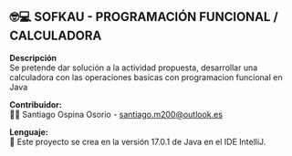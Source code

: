 ## :nerd_face::computer: SOFKAU - PROGRAMACIÓN FUNCIONAL / CALCULADORA


**Descripción**    
Se pretende dar solución a la actividad propuesta, desarrollar una calculadora con las operaciones basicas con programacion funcional en Java 

**Contribuidor:**  
:technologist: Santiago Ospina Osorio - santiago.m200@outlook.es

**Lenguaje:**  
:scroll: Este proyecto se crea en la versión 17.0.1 de Java en el IDE IntelliJ.
